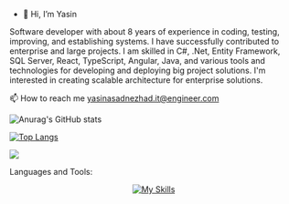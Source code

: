 - 👋 Hi, I’m Yasin

Software developer with about 8 years of experience in coding, testing, improving, and establishing systems. I have successfully contributed to enterprise and large projects. I am skilled in C#, .Net, Entity Framework, SQL Server, React, TypeScript, Angular, Java, and various tools and technologies for developing and deploying big project solutions. 
I'm interested in creating scalable architecture for enterprise solutions.

📫 How to reach me yasinasadnezhad.it@engineer.com

 
![Anurag's GitHub stats](https://github-readme-stats.vercel.app/api?username=YAS-SIIN&theme=vue&show_icons=true)

[![Top Langs](https://github-readme-stats.vercel.app/api/top-langs/?username=YAS-SIIN&layout=compact&theme=vision-friendly)](https://github.com/anuraghazra/github-readme-stats)

[![](https://visitcount.itsvg.in/api?id=YAS-SIIN&label=My%20profile%20viewers&color=3&icon=5&pretty=false)](https://visitcount.itsvg.in)

Languages and Tools:

<div align="center">
      
  [![My Skills](https://skillicons.dev/icons?i=cs,dotnet,visualstudio,rabbitmq,mysql,angular,react,redux,npm,docker,vscode,js,ts,html,css,bootstrap,jquery,java,spring,redis,postgres,redux,mongodb,nodejs,windows,linux)](https://skillicons.dev)

  
</div>
